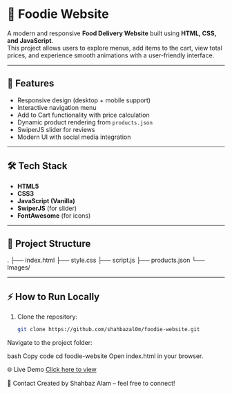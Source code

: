 # 🍔 Foodie Website

A modern and responsive **Food Delivery Website** built using **HTML, CSS, and JavaScript**.  
This project allows users to explore menus, add items to the cart, view total prices, and experience smooth animations with a user-friendly interface.

---

## 🚀 Features
- Responsive design (desktop + mobile support)  
- Interactive navigation menu  
- Add to Cart functionality with price calculation  
- Dynamic product rendering from `products.json`  
- SwiperJS slider for reviews  
- Modern UI with social media integration  

---

## 🛠️ Tech Stack
- **HTML5**  
- **CSS3**  
- **JavaScript (Vanilla)**  
- **SwiperJS** (for slider)  
- **FontAwesome** (for icons)  

---

## 📂 Project Structure
.
├── index.html
├── style.css
├── script.js
├── products.json
└── Images/


---

## ⚡ How to Run Locally
1. Clone the repository:
   ```bash
   git clone https://github.com/shahbazal0m/foodie-website.git
Navigate to the project folder:

bash
Copy code
cd foodie-website
Open index.html in your browser.

🌐 Live Demo
[Click here to view](https://foodie-website-eta-one.vercel.app/)

📧 Contact
Created by Shahbaz Alam – feel free to connect!